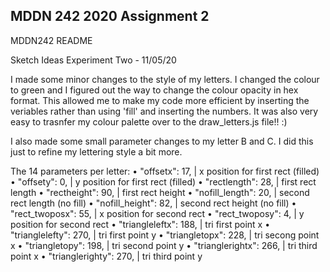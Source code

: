 ## MDDN 242 2020 Assignment 2

MDDN242 README

Sketch Ideas Experiment Two - 11/05/20

I made some minor changes to the style of my letters. I changed the colour to green and I figured out the way to change the colour opacity in hex format.
This allowed me to make my code more efficient by inserting the veriables rather than using 'fill' and inserting the numbers.
It was also very easy to trasnfer my colour palette over to the draw_letters.js file!! :)

I also made some small parameter changes to my letter B and C. I did this just to refine my lettering style a bit more.  

The 14 parameters per letter:
 • "offsetx": 17, | x position for first rect (filled)
 • "offsety": 0, | y position for first rect (filled)
 • "rectlength": 28, | first rect length
 • "rectheight": 90, | first rect height
 • "nofill_length": 20, | second rect length (no fill)
 • "nofill_height": 82, | second rect height (no fill)
 • "rect_twoposx": 55,  | x position for second rect
 • "rect_twoposy": 4, | y position for second rect
 • "triangleleftx": 188, | tri first point x
 • "trianglelefty": 270, | tri first point y
 • "triangletopx": 228, | tri secong point x
 • "triangletopy": 198, | tri second point y
 • "trianglerightx": 266, | tri third point x
 • "trianglerighty": 270, | tri third point y

